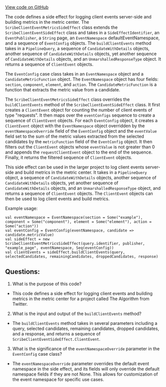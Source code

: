 [View code on GitHub](https://github.com/misbahsy/the-algorithm/product-mixer/component-library/src/main/scala/com/twitter/product_mixer/component_library/side_effect/metrics/ScribeClientEventMetricsSideEffect.scala)

The code defines a side effect for logging client events server-side and building metrics in the metric center. The `ScribeClientEventMetricsSideEffect` class extends the `ScribeClientEventSideEffect` class and takes in a `SideEffectIdentifier`, an `EventPublisher`, a `String` page, an `EventNamespace` defaultEventNamespace, and a sequence of `EventConfig` objects. The `buildClientEvents` method takes in a `PipelineQuery`, a sequence of `CandidateWithDetails` objects, another sequence of `CandidateWithDetails` objects, yet another sequence of `CandidateWithDetails` objects, and an `UnmarshalledResponseType` object. It returns a sequence of `ClientEvent` objects. 

The `EventConfig` case class takes in an `EventNamespace` object and a `CandidateMetricFunction` object. The `EventNamespace` object has four fields: `section`, `component`, `element`, and `action`. The `CandidateMetricFunction` is a function that extracts the metric value from a candidate. 

The `ScribeClientEventMetricsSideEffect` class overrides the `buildClientEvents` method of the `ScribeClientEventSideEffect` class. It first creates a `ClientEvent` object for counting the number of client events of type "requests". It then maps over the `eventConfigs` sequence to create a sequence of `ClientEvent` objects. For each `EventConfig` object, it creates a `ClientEvent` object with the `EventNamespace` object overridden by the `eventNamespaceOverride` field of the `EventConfig` object and the `eventValue` field set to the sum of the metric values extracted from the selected candidates by the `metricFunction` field of the `EventConfig` object. It then filters out the `ClientEvent` objects whose `eventValue` is not greater than 0 and appends the `requestClientEvent` object to the end of the sequence. Finally, it returns the filtered sequence of `ClientEvent` objects. 

This side effect can be used in the larger project to log client events server-side and build metrics in the metric center. It takes in a `PipelineQuery` object, a sequence of `CandidateWithDetails` objects, another sequence of `CandidateWithDetails` objects, yet another sequence of `CandidateWithDetails` objects, and an `UnmarshalledResponseType` object, and returns a sequence of `ClientEvent` objects. The `ClientEvent` objects can then be used to log client events and build metrics. 

Example usage:

```
val eventNamespace = EventNamespace(section = Some("example"), component = Some("component"), element = Some("element"), action = Some("action"))
val eventConfig = EventConfig(eventNamespace, candidate => candidate.metricValue)
val sideEffect = new ScribeClientEventMetricsSideEffect(query.identifier, publisher, "example_page", eventNamespace, Seq(eventConfig))
val clientEvents = sideEffect.buildClientEvents(query, selectedCandidates, remainingCandidates, droppedCandidates, response)
```
## Questions: 
 1. What is the purpose of this code?
- This code defines a side effect for logging client events and building metrics in the metric center for a project called The Algorithm from Twitter.

2. What is the input and output of the `buildClientEvents` method?
- The `buildClientEvents` method takes in several parameters including a query, selected candidates, remaining candidates, dropped candidates, and a response, and returns a sequence of `ScribeClientEventSideEffect.ClientEvent`.

3. What is the significance of the `eventNamespaceOverride` parameter in the `EventConfig` case class?
- The `eventNamespaceOverride` parameter overrides the default event namespace in the side effect, and its fields will only override the default namespace fields if they are not None. This allows for customization of the event namespace for specific use cases.